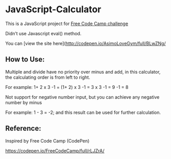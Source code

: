 # JavaScript-Calculator

This is a JavaScript project for [Free Code Camp challenge](https://www.freecodecamp.com/challenges/build-a-javascript-calculator)

Didn’t use Javascript eval() method.

You can [view the site here](http://codepen.io/AsimoLoveGym/full/BLwZNg/

## How to Use:

Multiple and divide have no priority over minus and add, in this calculator, the calculating order is from left to right.

For example: 1+ 2 x 3 -1 = (1+ 2) x 3 -1 = 3 x 3 -1 = 9 -1 = 8

Not support for negative number input, but you can achieve any negative number by minus

For example: 1 - 3 = -2; and this result can be used for further calculation.

## Reference:

Inspired by Free Code Camp (CodePen)

https://codepen.io/FreeCodeCamp/full/rLJZrA/
